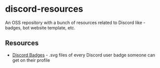 # discord-resources
An OSS repository with a bunch of resources related to Discord like - badges, bot website template, etc.

## Resources
- [Discord Badges](https://github.com/TrustedMercury/discord-resources/tree/master/Discord%20Badges) - .svg files of every Discord user badge someone can get on their profile
